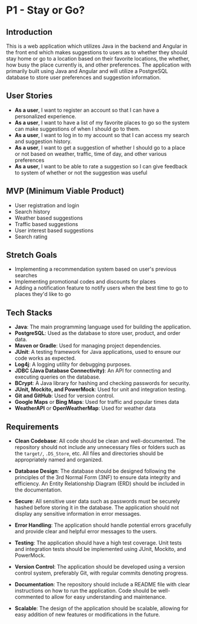 # P1 - Stay or Go?

## Introduction

This is a web application which utilizes Java in the backend and Angular in the front end which makes suggestions to users as to whether they should stay home or go to a location based on their favorite locations, the whether, how busy the place currently is, and other preferences. The application with primarily built using Java and Angular and will utilize a PostgreSQL database to store user preferences and suggestion information.

## User Stories

- **As a user**, I want to register an account so that I can have a personalized experience.
- **As a user**, I want to have a list of my favorite places to go so the system can make suggestions of when I should go to them.
- **As a user**, I want to log in to my account so that I can access my search and suggestion history.
- **As a user**, I want to get a suggestion of whether I should go to a place or not based on weather, traffic, time of day, and other various preferences
- **As a user**, I want to be able to rate a suggestion so I can give feedback to system of whether or not the suggestion was useful

## MVP (Minimum Viable Product)

- User registration and login
- Search history
- Weather based suggestions
- Traffic based suggestions
- User interest based suggestions
- Search rating

## Stretch Goals

- Implementing a recommendation system based on user's previous searches
- Implementing promotional codes and discounts for places
- Adding a notification feature to notify users when the best time to go to places they'd like to go

## Tech Stacks

- **Java**: The main programming language used for building the application.
- **PostgreSQL**: Used as the database to store user, product, and order data.
- **Maven or Gradle**: Used for managing project dependencies.
- **JUnit**: A testing framework for Java applications, used to ensure our code works as expected.
- **Log4j**: A logging utility for debugging purposes.
- **JDBC (Java Database Connectivity)**: An API for connecting and executing queries on the database.
- **BCrypt**: A Java library for hashing and checking passwords for security.
- **JUnit, Mockito, and PowerMock**: Used for unit and integration testing.
- **Git and GitHub**: Used for version control.
- **Google Maps** or **Bing Maps**: Used for traffic and popular times data
- **WeatherAPI** or **OpenWeatherMap**: Used for weather data

## Requirements

- **Clean Codebase**: All code should be clean and well-documented. The repository should not include any unnecessary files or folders such as the `target/`, `.DS_Store`, etc. All files and directories should be appropriately named and organized.

- **Database Design**: The database should be designed following the principles of the 3rd Normal Form (3NF) to ensure data integrity and efficiency. An Entity Relationship Diagram (ERD) should be included in the documentation.

- **Secure**: All sensitive user data such as passwords must be securely hashed before storing it in the database. The application should not display any sensitive information in error messages.

- **Error Handling**: The application should handle potential errors gracefully and provide clear and helpful error messages to the users.

- **Testing**: The application should have a high test coverage. Unit tests and integration tests should be implemented using JUnit, Mockito, and PowerMock.

- **Version Control**: The application should be developed using a version control system, preferably Git, with regular commits denoting progress.

- **Documentation**: The repository should include a README file with clear instructions on how to run the application. Code should be well-commented to allow for easy understanding and maintenance.

- **Scalable**: The design of the application should be scalable, allowing for easy addition of new features or modifications in the future.
